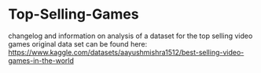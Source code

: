 # Top-Selling-Games
changelog and information on analysis of a dataset for the top selling video games
original data set can be found here: https://www.kaggle.com/datasets/aayushmishra1512/best-selling-video-games-in-the-world
